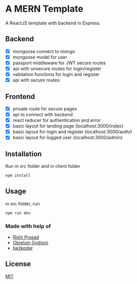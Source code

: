 # A MERN Template
A ReactJS template with backend in Express.

## Backend
- [x] mongoose connect to mongo
- [x] mongoose model for user
- [x] passport middleware for JWT secure routes
- [x] api with unsecure routes for login/register
- [x] validation functions for login and register
- [x] api with secure routes

## Frontend
- [x] private route for secure pages
- [x] api to connect with backend
- [x] react reducer for authentication and error
- [x] basic layout for landing page (localhost:3000/index)
- [x] basic layout for login and register (localhost:3000/auth/)
- [x] basic layout for logged user (localhost:3000/admin)

## Installation
Run in src folder and in client folder
```bash
npm install
```

## Usage
in src folder, run

```bash
npm run dev
```


### Made with help of
- [Rishi Prasad](https://blog.bitsrc.io/build-a-login-auth-app-with-mern-stack-part-1-c405048e3669)
- [Obielum Godson](https://www.digitalocean.com/community/tutorials/api-authentication-with-json-web-tokensjwt-and-passport)
- [bezkoder](https://bezkoder.com/react-redux-jwt-auth/)

## License
[MIT](https://choosealicense.com/licenses/mit/)

